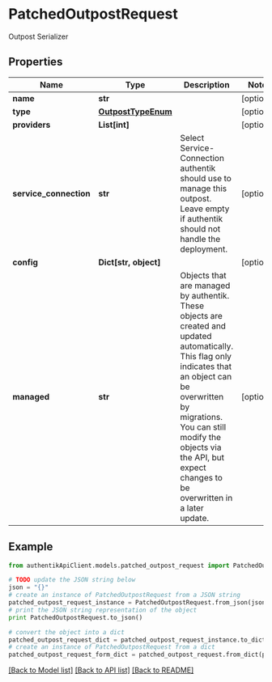 # PatchedOutpostRequest

Outpost Serializer

## Properties
Name | Type | Description | Notes
------------ | ------------- | ------------- | -------------
**name** | **str** |  | [optional] 
**type** | [**OutpostTypeEnum**](OutpostTypeEnum.md) |  | [optional] 
**providers** | **List[int]** |  | [optional] 
**service_connection** | **str** | Select Service-Connection authentik should use to manage this outpost. Leave empty if authentik should not handle the deployment. | [optional] 
**config** | **Dict[str, object]** |  | [optional] 
**managed** | **str** | Objects that are managed by authentik. These objects are created and updated automatically. This flag only indicates that an object can be overwritten by migrations. You can still modify the objects via the API, but expect changes to be overwritten in a later update. | [optional] 

## Example

```python
from authentikApiClient.models.patched_outpost_request import PatchedOutpostRequest

# TODO update the JSON string below
json = "{}"
# create an instance of PatchedOutpostRequest from a JSON string
patched_outpost_request_instance = PatchedOutpostRequest.from_json(json)
# print the JSON string representation of the object
print PatchedOutpostRequest.to_json()

# convert the object into a dict
patched_outpost_request_dict = patched_outpost_request_instance.to_dict()
# create an instance of PatchedOutpostRequest from a dict
patched_outpost_request_form_dict = patched_outpost_request.from_dict(patched_outpost_request_dict)
```
[[Back to Model list]](../README.md#documentation-for-models) [[Back to API list]](../README.md#documentation-for-api-endpoints) [[Back to README]](../README.md)


